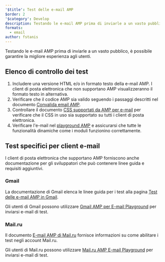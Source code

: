 ```yaml
---
'$title': Test delle e-mail AMP
$order: 2
'$category': Develop
description: Testando le e-mail AMP prima di inviarle a un vasto pubblico, è possibile garantire la migliore esperienza agli utenti.
formats:
  - email
author: fstanis
---
```


Testando le e-mail AMP prima di inviarle a un vasto pubblico, è possibile garantire la migliore esperienza agli utenti.

## Elenco di controllo dei test

1. Includere una versione HTML e/o in formato testo della e-mail AMP. I client di posta elettronica che non supportano AMP visualizzeranno il formato testo in alternativa.
2. Verificare che il codice AMP sia valido seguendo i passaggi descritti nel documento [Convalida email AMP](/content/amp-dev/documentation/guides-and-tutorials/learn/validation-workflow/validate_emails.md).
3. Controllare il documento [CSS supportati da AMP per e-mail](/content/amp-dev/documentation/guides-and-tutorials/learn/email-spec/amp-email-css.md) per verificare che il CSS in uso sia supportato su tutti i client di posta elettronica.
4. Verificare l'e-mail nel [playground AMP](https://playground.amp.dev/?runtime=amp4email) e assicurarsi che tutte le funzionalità dinamiche come i moduli funzionino correttamente.

## Test specifici per client e-mail

I client di posta elettronica che supportano AMP forniscono anche documentazione per gli sviluppatori che può contenere linee guida e requisiti aggiuntivi.

### Gmail

La documentazione di Gmail elenca le linee guida per i test alla pagina [Test delle e-mail AMP in Gmail](https://developers.google.com/gmail/ampemail/testing-dynamic-email).

Gli utenti di Gmail possono utilizzare [Gmail AMP per E-mail Playground](https://amp.gmail.dev/playground/) per inviarsi e-mail di test.

### Mail.ru

Il documento [E-mail AMP di Mail.ru](https://postmaster.mail.ru/amp) fornisce informazioni su come abilitare i test negli account Mail.ru.

Gli utenti di Mail.ru possono utilizzare [Mail.ru AMP E-mail Playground](https://postmaster.mail.ru/amp/playground.html) per inviarsi e-mail di test.
